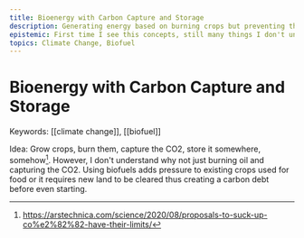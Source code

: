 ```yaml
---
title: Bioenergy with Carbon Capture and Storage
description: Generating energy based on burning crops but preventing the release of CO2 to the atmosphere
epistemic: First time I see this concepts, still many things I don't understand
topics: Climate Change, Biofuel
---
```

# Bioenergy with Carbon Capture and Storage

Keywords: [[climate change]], [[biofuel]]

Idea: Grow crops, burn them, capture the CO2, store it somewhere, somehow[^1]. However, I don't understand why not just burning oil and capturing the CO2. Using biofuels adds pressure to existing crops used for food or it requires new land to be cleared thus creating a carbon debt before even starting. 

[^1]: https://arstechnica.com/science/2020/08/proposals-to-suck-up-co%e2%82%82-have-their-limits/
